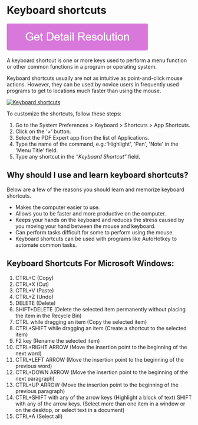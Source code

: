 # Keyboard shortcuts

[![Keyboard shortcuts](gett-stateed.png)](https://icncomputer.com/keyboard-shortcuts/)

A keyboard shortcut is one or more keys used to perform a menu function or other common functions in a program or operating system.

Keyboard shortcuts usually are not as intuitive as point-and-click mouse actions. However, they can be used by novice users in frequently used programs to get to locations much faster than using the mouse.

[![Keyboard shortcuts](blue.png)]()

To customize the shortcuts, follow these steps:

1. Go to the System Preferences > Keyboard > Shortcuts > App Shortcuts.
2. Click on the *'+'* button.
3. Select the PDF Expert app from the list of Applications.
4. Type the name of the command, e.g.:'Highlight', 'Pen', 'Note' in the 'Menu Title' field.
5. Type any shortcut in the *“Keyboard Shortcut”* field.

## Why should I use and learn keyboard shortcuts?

Below are a few of the reasons you should learn and memorize keyboard shortcuts.

* Makes the computer easier to use.
* Allows you to be faster and more productive on the computer.
* Keeps your hands on the keyboard and reduces the stress caused by you moving your hand between the mouse and keyboard.
* Can perform tasks difficult for some to perform using the mouse.
* Keyboard shortcuts can be used with programs like AutoHotkey to automate common tasks.

## Keyboard Shortcuts For Microsoft Windows:

1. CTRL+C (Copy)
2. CTRL+X (Cut)
3. CTRL+V (Paste)
4. CTRL+Z (Undo)
5. DELETE (Delete)
6. SHIFT+DELETE (Delete the selected item permanently without placing the item in the Recycle Bin)
7. CTRL while dragging an item (Copy the selected item)
8. CTRL+SHIFT while dragging an item (Create a shortcut to the selected item)
9. F2 key (Rename the selected item)
10. CTRL+RIGHT ARROW (Move the insertion point to the beginning of the next word)
11. CTRL+LEFT ARROW (Move the insertion point to the beginning of the previous word)
12. CTRL+DOWN ARROW (Move the insertion point to the beginning of the next paragraph)
13. CTRL+UP ARROW (Move the insertion point to the beginning of the previous paragraph)
14. CTRL+SHIFT with any of the arrow keys (Highlight a block of text) SHIFT with any of the arrow keys. (Select more than one item in a window or on the desktop, or select text in a document)
15. CTRL+A (Select all)

